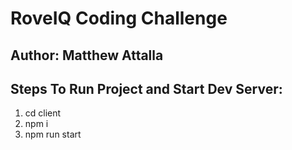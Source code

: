 # RoveIQ Coding Challenge 
## Author: Matthew Attalla

## Steps To Run Project and Start Dev Server:

1. cd client
2. npm i
3. npm run start